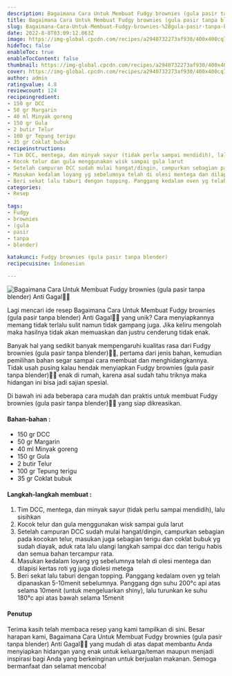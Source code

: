 ```yaml
---
description: Bagaimana Cara Untuk Membuat Fudgy brownies (gula pasir tanpa blender) Anti Gagal"
title: Bagaimana Cara Untuk Membuat Fudgy brownies (gula pasir tanpa blender) Anti Gagal
slug: Bagaimana-Cara-Untuk-Membuat-Fudgy-brownies-%28gula-pasir-tanpa-blender%29-Anti-Gagal
date: 2022-8-8T03:09:12.063Z
image: https://img-global.cpcdn.com/recipes/a2940732273af930/400x400cq70/photo.jpg
hideToc: false
enableToc: true
enableTocContent: false
thumbnail: https://img-global.cpcdn.com/recipes/a2940732273af930/400x400cq70/photo.jpg
cover: https://img-global.cpcdn.com/recipes/a2940732273af930/400x400cq70/photo.jpg
author: admin
ratingvalue: 4.8
reviewcount: 124
recipeingredient:
- 150 gr DCC
- 50 gr Margarin
- 40 ml Minyak goreng
- 150 gr Gula
- 2 butir Telur
- 100 gr Tepung terigu
- 35 gr Coklat bubuk
recipeinstructions:
- Tim DCC, mentega, dan minyak sayur (tidak perlu sampai mendidih), lalu sisihkan
- Kocok telur dan gula menggunakan wisk sampai gula larut
- Setelah campuran DCC sudah mulai hangat/dingin, campurkan sebagian pada kocokan telur, masukan juga sebagian terigu dan coklat bubuk yg sudah diayak, aduk rata lalu ulangi langkah sampai dcc dan terigu habis dan semua bahan tercampur rata.
- Masukan kedalam loyang yg sebelumnya telah di olesi mentega dan dilapisi kertas roti yg juga diolesi metega
- Beri sekat lalu taburi dengan topping. Panggang kedalam oven yg telah dipanaskan 5-10menit sebelumnya. Panggang dgn suhu 200°c api atas selama 10menit (untuk mengeluarkan shiny), lalu turunkan ke suhu 180°c api atas bawah selama 15menit
categories:
- Resep

tags:
- Fudgy
- brownies
- (gula
- pasir
- tanpa
- blender)

katakunci: Fudgy brownies (gula pasir tanpa blender)
recipecuisine: Indonesian

---
```


![Bagaimana Cara Untuk Membuat Fudgy brownies (gula pasir tanpa blender) Anti Gagal👩‍🍳](https://img-global.cpcdn.com/recipes/a2940732273af930/400x400cq70/photo.jpg)

Lagi mencari ide resep Bagaimana Cara Untuk Membuat Fudgy brownies (gula pasir tanpa blender) Anti Gagal👩‍🍳 yang unik? Cara menyiapkannya memang tidak terlalu sulit namun tidak gampang juga. Jika keliru mengolah maka hasilnya tidak akan memuaskan dan justru cenderung tidak enak.

Banyak hal yang sedikit banyak mempengaruhi kualitas rasa dari Fudgy brownies (gula pasir tanpa blender)👩‍🍳, pertama dari jenis bahan, kemudian pemilihan bahan segar sampai cara membuat dan menghidangkannya. Tidak usah pusing kalau hendak menyiapkan Fudgy brownies (gula pasir tanpa blender)👩‍🍳 enak di rumah, karena asal sudah tahu triknya maka hidangan ini bisa jadi sajian spesial.

Di bawah ini ada beberapa cara mudah dan praktis untuk membuat Fudgy brownies (gula pasir tanpa blender)👩‍🍳 yang siap dikreasikan.

<!--inarticleads1-->

#### Bahan-bahan :

- 150 gr DCC
- 50 gr Margarin
- 40 ml Minyak goreng
- 150 gr Gula
- 2 butir Telur
- 100 gr Tepung terigu
- 35 gr Coklat bubuk

<!--inarticleads2-->

#### Langkah-langkah membuat :

1. Tim DCC, mentega, dan minyak sayur (tidak perlu sampai mendidih), lalu sisihkan
1. Kocok telur dan gula menggunakan wisk sampai gula larut
1. Setelah campuran DCC sudah mulai hangat/dingin, campurkan sebagian pada kocokan telur, masukan juga sebagian terigu dan coklat bubuk yg sudah diayak, aduk rata lalu ulangi langkah sampai dcc dan terigu habis dan semua bahan tercampur rata.
1. Masukan kedalam loyang yg sebelumnya telah di olesi mentega dan dilapisi kertas roti yg juga diolesi metega
1. Beri sekat lalu taburi dengan topping. Panggang kedalam oven yg telah dipanaskan 5-10menit sebelumnya. Panggang dgn suhu 200°c api atas selama 10menit (untuk mengeluarkan shiny), lalu turunkan ke suhu 180°c api atas bawah selama 15menit

#### Penutup

Terima kasih telah membaca resep yang kami tampilkan di sini. Besar harapan kami, Bagaimana Cara Untuk Membuat Fudgy brownies (gula pasir tanpa blender) Anti Gagal👩‍🍳 yang mudah di atas dapat membantu Anda menyiapkan hidangan yang enak untuk keluarga/teman maupun menjadi inspirasi bagi Anda yang berkeinginan untuk berjualan makanan. Semoga bermanfaat dan selamat mencoba!
